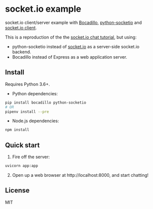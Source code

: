 # socket.io example

socket.io client/server example with [Bocadillo], [python-socketio] and [socket.io client][socketio-client].

This is a reproduction of the the [socket.io chat tutorial](https://socket.io/get-started/chat), but using:

- python-socketio instead of [socket.io][socketio-server] as a server-side socket.io backend.
- Bocadillo instead of Express as a web application server.

## Install

Requires Python 3.6+.

- Python dependencies:

```bash
pip install bocadillo python-socketio
# OR
pipenv install --pre
```

- Node.js dependencies:

```bash
npm install
```

## Quick start

1. Fire off the server:

```bash
uvicorn app:app
```

2. Open up a web browser at http://localhost:8000, and start chatting!

## License

MIT

[bocadillo]: https://bocadilloproject.github.io
[python-socketio]: https://python-socketio.readthedocs.io
[socketio-client]: https://socket.io/docs/client-api/#Event-‘connect’
[socketio-server]: https://github.com/socketio/socket.io
